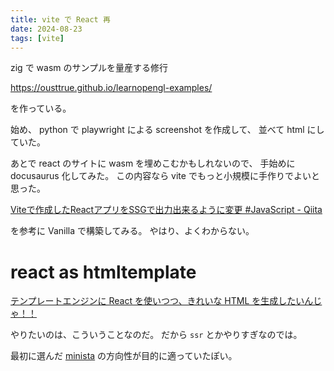 ```yaml
---
title: vite で React 再
date: 2024-08-23
tags: [vite]
---
```


zig で wasm のサンプルを量産する修行

https://ousttrue.github.io/learnopengl-examples/

を作っている。

始め、
python で playwright による screenshot を作成して、
並べて html にしていた。

あとで  react のサイトに wasm を埋めこむかもしれないので、
手始めに docusaurus 化してみた。
この内容なら vite でもっと小規模に手作りでよいと思った。


[Viteで作成したReactアプリをSSGで出力出来るように変更 #JavaScript - Qiita](https://qiita.com/otohusan/items/16f8d244859a1f1af46d)

を参考に Vanilla で構築してみる。
やはり、よくわからない。

# react as htmltemplate

[テンプレートエンジンに React を使いつつ、きれいな HTML を生成したいんじゃ！！](https://zenn.dev/otsukayuhi/articles/e52651b4e2c5ae7c4a17)

やりたいのは、こういうことなのだ。
だから `ssr` とかやりすぎなのでは。

最初に選んだ [minista](https://minista.qranoko.jp/) の方向性が目的に適っていたぽい。


